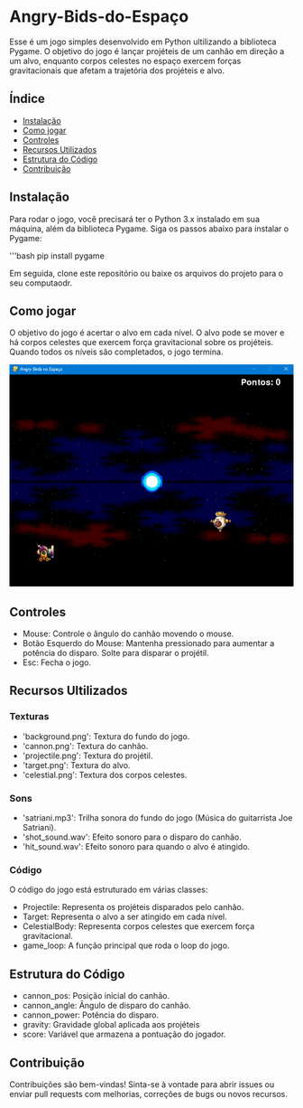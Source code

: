 # Angry-Bids-do-Espaço

Esse é um jogo simples desenvolvido em Python ultilizando a biblioteca Pygame. O objetivo do jogo é lançar projéteis de um canhão em direção a um alvo, enquanto corpos celestes no espaço exercem forças gravitacionais que afetam a trajetória dos projéteis e alvo.

## Índice

- [Instalação](#instalação)
- [Como jogar](#como-jogar)
- [Controles](#controles)
- [Recursos Utilizados](#recursos-utilizados)
- [Estrutura do Código](#estrutura-do-código)
- [Contribuição](#contribuição)

## Instalação
Para rodar o jogo, você precisará ter o Python 3.x instalado em sua máquina, além da biblioteca Pygame. Siga os passos abaixo para instalar o Pygame:

'''bash
pip install pygame

Em seguida, clone este repositório ou baixe os arquivos do projeto para o seu computaodr.

## Como jogar
O objetivo do jogo é acertar o alvo em cada nível. O alvo pode se mover e há corpos celestes que exercem força gravitacional sobre os projéteis. Quando todos os níveis são completados, o jogo termina.

![alt text](image.png)

## Controles
- Mouse: Controle o ângulo do canhão movendo o mouse.
- Botão Esquerdo do Mouse: Mantenha pressionado para aumentar a potência do disparo. Solte para disparar o projétil.
- Esc: Fecha o jogo.

## Recursos Ultilizados
### Texturas
- 'background.png': Textura do fundo do jogo.
- 'cannon.png': Textura do canhão.
- 'projectile.png': Textura do projétil.
- 'target.png': Textura do alvo.
- 'celestial.png': Textura dos corpos celestes.

### Sons
- 'satriani.mp3': Trilha sonora do fundo do jogo (Música do guitarrista Joe Satriani).
- 'shot_sound.wav': Efeito sonoro para o disparo do canhão.
- 'hit_sound.wav': Efeito sonoro para quando o alvo é atingido.

### Código
O código do jogo está estruturado em várias classes:
- Projectile: Representa os projéteis disparados pelo canhão.
- Target: Representa o alvo a ser atingido em cada nível.
- CelestialBody: Representa corpos celestes que exercem força gravitacional.
- game_loop: A função principal que roda o loop do jogo.

## Estrutura do Código
- cannon_pos: Posição inicial do canhão.
- cannon_angle: Ângulo de disparo do canhão.
- cannon_power: Potência do disparo.
- gravity: Gravidade global aplicada aos projéteis
- score: Variável que armazena a pontuação do jogador.

## Contribuição
Contribuições são bem-vindas! Sinta-se à vontade para abrir issues ou enviar pull requests com melhorias, correções de bugs ou novos recursos.
